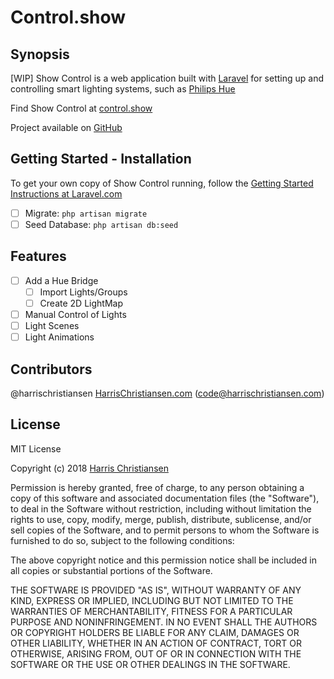 # Control.show

## Synopsis

[WIP] Show Control is a web application built with [Laravel](https://laravel.com) for setting up and controlling smart lighting systems, such as [Philips Hue](http://meethue.com)  

Find Show Control at [control.show](http://www.control.show)  

Project available on [GitHub](https://github.com/harrischristiansen/controlshow)  

## Getting Started - Installation

To get your own copy of Show Control running, follow the [Getting Started Instructions at Laravel.com](https://laravel.com/docs/master/installation)  
- [ ] Migrate: `php artisan migrate`
- [ ] Seed Database: `php artisan db:seed`

## Features

- [ ] Add a Hue Bridge
	- [ ] Import Lights/Groups
	- [ ] Create 2D LightMap
- [ ] Manual Control of Lights
- [ ] Light Scenes
- [ ] Light Animations

## Contributors

@harrischristiansen [HarrisChristiansen.com](http://www.harrischristiansen.com) (code@harrischristiansen.com)  

## License

MIT License  

Copyright (c) 2018 [Harris Christiansen](http://www.harrischristiansen.com)  

Permission is hereby granted, free of charge, to any person obtaining a copy
of this software and associated documentation files (the "Software"), to deal
in the Software without restriction, including without limitation the rights
to use, copy, modify, merge, publish, distribute, sublicense, and/or sell
copies of the Software, and to permit persons to whom the Software is
furnished to do so, subject to the following conditions:  

The above copyright notice and this permission notice shall be included in all
copies or substantial portions of the Software.  

THE SOFTWARE IS PROVIDED "AS IS", WITHOUT WARRANTY OF ANY KIND, EXPRESS OR
IMPLIED, INCLUDING BUT NOT LIMITED TO THE WARRANTIES OF MERCHANTABILITY,
FITNESS FOR A PARTICULAR PURPOSE AND NONINFRINGEMENT. IN NO EVENT SHALL THE
AUTHORS OR COPYRIGHT HOLDERS BE LIABLE FOR ANY CLAIM, DAMAGES OR OTHER
LIABILITY, WHETHER IN AN ACTION OF CONTRACT, TORT OR OTHERWISE, ARISING FROM,
OUT OF OR IN CONNECTION WITH THE SOFTWARE OR THE USE OR OTHER DEALINGS IN THE
SOFTWARE.  
